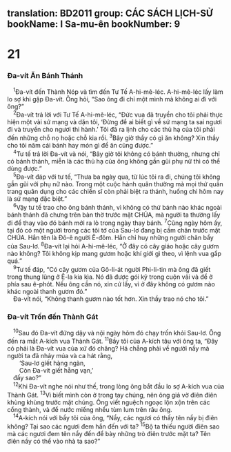 translation: BD2011
group: CÁC SÁCH LỊCH-SỬ
bookName: I Sa-mu-ên 
bookNumber: 9
-------

<div class="title"><h1>21</h1><h3>Ða-vít Ăn Bánh Thánh</h3></div>
<span class="verse 1sa_21_1"> <sup>1</sup>Ða-vít đến Thành Nóp và tìm đến Tư Tế A-hi-mê-léc. A-hi-mê-léc lấy làm lo sợ khi gặp Ða-vít. Ông hỏi, “Sao ông đi chỉ một mình mà không ai đi với ông?”<br/></span>
<span class="verse 1sa_21_2"> <sup>2</sup>Ða-vít trả lời với Tư Tế A-hi-mê-léc, “Ðức vua đã truyền cho tôi phải thực hiện một vài sứ mạng và dặn tôi, ‘Ðừng để ai biết gì về sứ mạng ta sai ngươi đi và truyền cho ngươi thi hành.’ Tôi đã ra lịnh cho các thủ hạ của tôi phải đến những chỗ nọ hoặc chỗ kia rồi. </span>
<span class="verse 1sa_21_3"><sup>3</sup>Bây giờ thầy có gì ăn không? Xin thầy cho tôi năm cái bánh hay món gì để ăn cũng được.”<br/></span>
<span class="verse 1sa_21_4"> <sup>4</sup>Tư tế trả lời Ða-vít và nói, “Bây giờ tôi không có bánh thường, nhưng chỉ có bánh thánh, miễn là các thủ hạ của ông không gần gũi phụ nữ thì có thể dùng được.”<br/></span>
<span class="verse 1sa_21_5"> <sup>5</sup>Ða-vít đáp với tư tế, “Thưa ba ngày qua, từ lúc tôi ra đi, chúng tôi không gần gũi với phụ nữ nào. Trong một cuộc hành quân thường mà mọi thứ quân trang quân dụng cho các chiến sĩ còn phải biệt ra thánh, huống chi hôm nay là sứ mạng đặc biệt.”<br/></span>
<span class="verse 1sa_21_6"> <sup>6</sup>Vậy tư tế trao cho ông bánh thánh, vì không có thứ bánh nào khác ngoài bánh thánh đã chưng trên bàn thờ trước mặt CHÚA, mà người ta thường lấy đi để thay vào đó bánh mới ra lò trong ngày thay bánh. </span>
<span class="verse 1sa_21_7"><sup>7</sup>Cũng ngày hôm ấy, tại đó có một người trong các tôi tớ của Sau-lơ đang bị cầm chân trước mặt CHÚA. Hắn tên là Ðô-ê người Ê-đôm. Hắn chỉ huy những người chăn bầy của Sau-lơ. </span>
<span class="verse 1sa_21_8"><sup>8</sup>Ða-vít lại hỏi A-hi-mê-léc, “Ở đây có cây giáo hoặc cây gươm nào không? Tôi không kịp mang gươm hoặc khí giới gì theo, vì lệnh vua gấp quá.”<br/></span>
<span class="verse 1sa_21_9"> <sup>9</sup>Tư tế đáp, “Có cây gươm của Gô-li-át người Phi-li-tin mà ông đã giết trong thung lũng ở Ê-la kia kìa. Nó đã được gói kỹ trong cuộn vải và để ở phía sau ê-phót. Nếu ông cần nó, xin cứ lấy, vì ở đây không có gươm nào khác ngoài thanh gươm đó.”<br/> Ða-vít nói, “Không thanh gươm nào tốt hơn. Xin thầy trao nó cho tôi.”<br/></span>
<div class="title"><h3>Ða-vít Trốn đến Thành Gát</h3></div>
<span class="verse 1sa_21_10"> <sup>10</sup>Sau đó Ða-vít đứng dậy và nội ngày hôm đó chạy trốn khỏi Sau-lơ. Ông đến ra mắt A-kích vua Thành Gát. </span>
<span class="verse 1sa_21_11"><sup>11</sup>Bầy tôi của A-kích tâu với ông ta, “Ðây có phải là Ða-vít vua của xứ đó chăng? Há chẳng phải về người nầy mà người ta đã nhảy múa và ca hát rằng,<br/>  ‘Sau-lơ giết hàng ngàn,<br/>  Còn Ða-vít giết hằng vạn,’<br/> đấy sao?”<br/></span>
<span class="verse 1sa_21_12"> <sup>12</sup>Khi Ða-vít nghe nói như thế, trong lòng ông bắt đầu lo sợ A-kích vua của Thành Gát. </span>
<span class="verse 1sa_21_13"><sup>13</sup>Vì biết mình còn ở trong tay chúng, nên ông giả vờ điên điên khùng khùng trước mặt chúng. Ông viết nguệch ngoạc lộn xộn trên các cổng thành, và để nước miếng nhểu tùm lum trên râu ông.<br/></span>
<span class="verse 1sa_21_14"> <sup>14</sup>A-kích nói với bầy tôi của ông, “Nầy, các ngươi có thấy tên nầy bị điên không? Tại sao các ngươi đem hắn đến với ta? </span>
<span class="verse 1sa_21_15"><sup>15</sup>Bộ ta thiếu người điên sao mà các ngươi đem tên nầy đến để bày những trò điên trước mặt ta? Tên điên nầy có thể vào nhà ta sao?”<br/></span>
